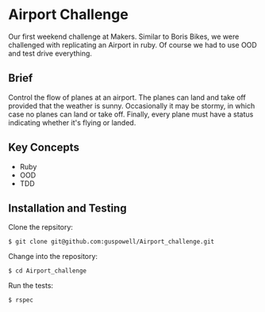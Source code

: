 Airport Challenge
====================

Our first weekend challenge at Makers. Similar to Boris Bikes, we were challenged with replicating an Airport in ruby. Of course we had to use OOD and test drive everything.

Brief
-------------------------

Control the flow of planes at an airport. The planes can land and take off provided that the weather is sunny. Occasionally it may be stormy, in which case no planes can land or take off.
Finally, every plane must have a status indicating whether it's flying or landed.

Key Concepts
--------------------------------

- Ruby
- OOD
- TDD

Installation and Testing
------------------

Clone the repsitory:
```
$ git clone git@github.com:guspowell/Airport_challenge.git
```
Change into the repository:
```
$ cd Airport_challenge
```
Run the tests:
```
$ rspec
```
